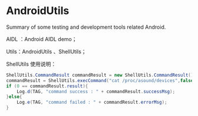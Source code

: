 # AndroidUtils
Summary of some testing and development tools related Android.



AIDL ：Android AIDL demo；

Utils：AndroidUtils 、ShellUtils；



ShellUtils 使用说明：

```java
ShellUtils.CommandResult commandResult = new ShellUtils.CommandResult();
commandResult = ShellUtils.execCommand("cat /proc/asound/devices",false);
if (0 == commandResult.result){
    Log.d(TAG, "command success : " + commandResult.successMsg);
}else{
    Log.e(TAG, "command failed : " + commandResult.errorMsg);
}
```

